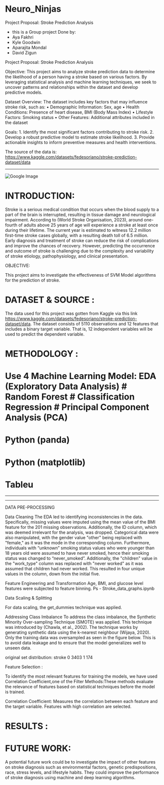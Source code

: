 # Neuro_Ninjas


Project Proposal: Stroke Prediction Analysis
 * this is a Group project Done by:
* Aya Fakhri
* Kyle Goodwin
* Aparajita Mondal
* David Zigun

Project Proposal: Stroke Prediction Analysis

Objective:
This project aims to analyze stroke prediction data to determine the likelihood of a person having a stroke based on various factors. By leveraging statistical analysis and machine learning techniques, we seek to uncover patterns and relationships within the dataset and develop predictive models.
 
Dataset Overview:
The dataset includes key factors that may influence stroke risk, such as:
              	•  	Demographic Information: Sex, age
              	•   Health Conditions: Presence of heart disease, BMI (Body Mass Index)
              	•   Lifestyle Factors: Smoking status
              	•   Other Features: Additional attributes included in the dataset
 
Goals:
              	1. Identify the most significant factors contributing to stroke risk.
              	2. Develop a robust predictive model to estimate stroke likelihood.
                3. Provide actionable insights to inform preventive measures and health interventions.
 
 
The source of the data is: https://www.kaggle.com/datasets/fedesoriano/stroke-prediction-dataset/data

--------------------------------------------------------------------------------------------------------------------------


![Google Image](https://sp-uploads.s3.amazonaws.com/uploads%2Fservices%2F5709757%2F20221201174855_6388e907c4342_stroke_prediction_presentationpage0.jpg)

# INTRODUCTION:

Stroke is a serious medical condition that occurs when the blood supply to a part of the brain is interrupted, resulting in tissue damage and neurological impairment. According to (World Stroke Organisation, 2023), around one-fourth of adults above 25 years of age will experience a stroke at least once during their lifetime. The current year is estimated to witness 12.2 million first-time stroke cases globally, with a resulting death toll of 6.5 million. Early diagnosis and treatment of stroke can reduce the risk of complications and improve the chances of recovery. However, predicting the occurrence and outcome of stroke is challenging due to the complexity and variability of stroke etiology, pathophysiology, and clinical presentation.

OBJECTIVE:

This project aims to investigate the effectiveness of SVM Model algorithms for the prediction of stroke.


# DATASET & SOURCE :

The data used for this project was gotten from Kaggle via this link  https://www.kaggle.com/datasets/fedesoriano/stroke-prediction-dataset/data. The dataset consists of 5110 observations and 12 features that includes a binary target variable. That is, 12 independent variables will be used to predict the dependent variable. 


# METHODOLOGY :

#  Use 4 Machine  Learning Model: EDA (Exploratory Data Analysis) # Random Forest # Classification Regression # Principal Component Analysis (PCA)

# Python (panda)

# Python (matplotlib)

# Tableu 


--------------------------------------------------------------------------

----------------------------------------------------------------------------------
DATA PRE-PROCESSING

Data Cleaning
The EDA led to identifying inconsistencies in the data. Specifically, missing values were imputed using the mean value of the BMI feature for the 201 missing observations. Additionally, the ID column, which was deemed irrelevant for the analysis, was dropped. Categorical data were also manipulated, with the gender value "other" being replaced with "female," as it was the mode in the corresponding column. Furthermore, individuals with “unknown” smoking status values who were younger than 18 years old were assumed to have never smoked, hence their smoking status was changed to “never_smoked”. Additionally, the "children" value in the "work_type" column was replaced with "never worked" as it was assumed that children had never worked. This resulted in four unique values in the column, down from the initial five.


Feature Engineering and Transformation
Age, BMI, and glucose level features were subjected to feature binning.
Ps - Stroke_data_graphs.ipynb


Data Scaling & Splitting

For data scaling, the get_dummies technique was applied.



Addressing Class Imbalance
To address the class imbalance, the Synthetic Minority Over-sampling Technique (SMOTE) was applied. This technique was introduced by (Chawla, et al., 2002). The technique works by generating synthetic data using the k-nearest neighbour (Wijaya, 2020). Only the training data was oversampled as seen in the figure below. This is to avoid data leakage and to ensure that the model generalizes well to unseen data.

original set distribution:
stroke
0    3403
1     174


Feature Selection :

To identify the most relevant features for training the models, we have used Correlation Coefficient,one of the Filter Methods:These methods evaluate the relevance of features based on statistical techniques before the model is trained.

Correlation Coefficient: Measures the correlation between each feature and the target variable. Features with high correlation are selected.



# RESULTS :



 # FUTURE WORK:

A potential future work could be to investigate the impact of other features on stroke diagnosis such as environmental factors, genetic predispositions, race, stress levels, and lifestyle habits. They could improve the performance of stroke diagnosis using machine and deep learning algorithms.











